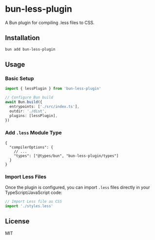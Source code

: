 # bun-less-plugin

A Bun plugin for compiling .less files to CSS.

## Installation

```bash
bun add bun-less-plugin
```

## Usage

### Basic Setup

```typescript
import { lessPlugin } from 'bun-less-plugin'

// Configure Bun build
await Bun.build({
  entrypoints: ['./src/index.ts'],
  outdir: './dist',
  plugins: [lessPlugin],
})
```

### Add `.less` Module Type

```json5
{
  "compilerOptions": {
    // ...
    "types": ["@types/bun", "bun-less-plugin/types"]
  }
}
```

### Import Less Files

Once the plugin is configured, you can import `.less` files directly in your TypeScript/JavaScript code:

```typescript
// Import Less file as CSS
import './styles.less'
```

## License

MIT
